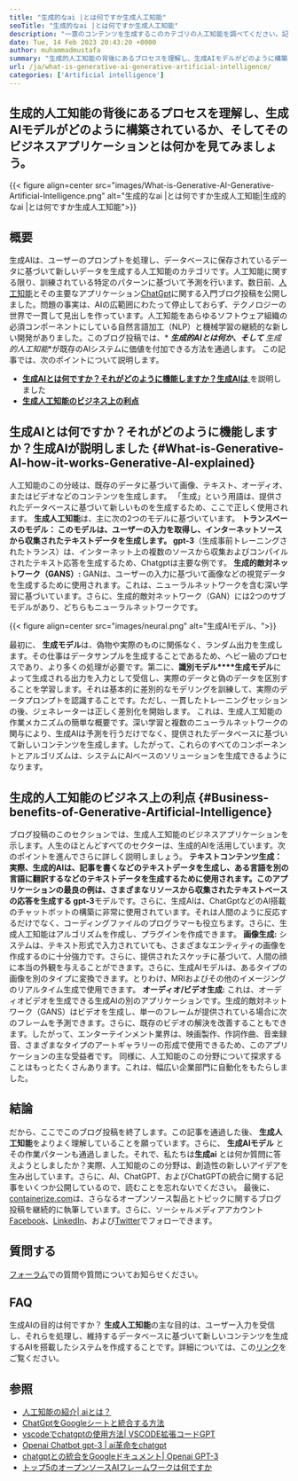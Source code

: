 ```yaml
---
title: "生成的なai |とは何ですか生成人工知能" 
seoTitle: "生成的なai |とは何ですか生成人工知能" 
description: "一意のコンテンツを生成するこのカテゴリの人工知能を調べてください。記事を始めて、答えを取得してみましょう。生成AIとは何ですか？" 
date: Tue, 14 Feb 2023 20:43:20 +0000
author: muhammadmustafa
summary: "生成的人工知能の背後にあるプロセスを理解し、生成AIモデルがどのように構築されているか、そしてそのビジネスアプリケーションとは何かを見てみましょう。" 
url: /ja/what-is-generative-ai-generative-artificial-intelligence/
categories: ['Artificial intelligence']
---
```


## 生成的人工知能の背後にあるプロセスを理解し、生成AIモデルがどのように構築されているか、そしてそのビジネスアプリケーションとは何かを見てみましょう。

{{< figure align=center src="images/What-is-Generative-AI-Generative-Artificial-Intelligence.png" alt="生成的なai |とは何ですか生成人工知能|生成的なai |とは何ですか生成人工知能">}}


## 概要
生成AIは、ユーザーのプロンプトを処理し、データベースに保存されているデータに基づいて新しいデータを生成する人工知能のカテゴリです。人工知能に関する限り、訓練されている特定のパターンに基づいて予測を行います。数日前、[人工知能][1]とその主要なアプリケーション[ChatGpt][2]に関する入門ブログ投稿を公開しました。問題の事実は、AIの広範囲にわたって停止しておらず、テクノロジーの世界で一貫して見出しを作っています。人工知能をあらゆるソフトウェア組織の必須コンポーネントにしている自然言語加工（NLP）と機械学習の継続的な新しい開発がありました。このブログ投稿では、* *****生成的AI**とは何か、そして** 生成的人工知能**が既存のAIシステムに価値を付加できる方法を通過します。
この記事では、次のポイントについて説明します。
* [ **生成AIとは何ですか？それがどのように機能しますか？生成AIは** ][3]を説明しました
* [ **生成人工知能のビジネス上の利点** ][4]

## 生成AIとは何ですか？それがどのように機能しますか？生成AIが説明しました {#What-is-Generative-AI-how-it-works-Generative-AI-explained}

人工知能のこの分岐は、既存のデータに基づいて画像、テキスト、オーディオ、またはビデオなどのコンテンツを生成します。 「生成」という用語は、提供されたデータベースに基づいて新しいものを生成するため、ここで正しく使用されます。
**生成人工知能**は、主に次の2つのモデルに基づいています。
**トランスベースのモデル： **このモデルは、ユーザーの入力を取得し、インターネットソースから収集されたテキストデータを生成します。** gpt-3**（生成事前トレーニングされたトランス）は、インターネット上の複数のソースから収集およびコンパイルされたテキスト応答を生成するため、Chatgptは主要な例です。
**生成的敵対ネットワーク（GANS）:** GANは、ユーザーの入力に基づいて画像などの視覚データを生成するために使用されます。これは、ニューラルネットワークを含む深い学習に基づいています。さらに、生成的敵対ネットワーク（GAN）には2つのサブモデルがあり、どちらもニューラルネットワークです。

{{< figure align=center src="images/neural.png" alt="生成AIモデル、">}}

最初に、 **生成モデル**は、偽物や実際のものに関係なく、ランダム出力を生成します。その仕事はデータサンプルを生成することであるため、ヘビー級のプロセスであり、より多くの処理が必要です。第二に、**識別モデル****生成モデル**によって生成される出力を入力として受信し、実際のデータと偽のデータを区別することを学習します。それは基本的に差別的なモデリングを訓練して、実際のデータプロンプトを認識することです。ただし、一貫したトレーニングセッションの後、ジェネレーターは正しく差別化を開始します。
これは、生成人工知能の作業メカニズムの簡単な概要です。深い学習と複数のニューラルネットワークの関与により、生成AIは予測を行うだけでなく、提供されたデータベースに基づいて新しいコンテンツを生成します。したがって、これらのすべてのコンポーネントとアルゴリズムは、システムにAIベースのソリューションを生成できるようになります。

## 生成的人工知能のビジネス上の利点 {#Business-benefits-of-Generative-Artificial-Intelligence}

ブログ投稿のこのセクションでは、生成人工知能のビジネスアプリケーションを示します。人生のほとんどすべてのセクターは、生成的AIを活用しています。次のポイントを進んでさらに詳しく説明しましょう。
**テキストコンテンツ生成： **実際、**生成的AI**は、記事を書くなどのテキストデータを生成し、ある言語を別の言語に翻訳するなどのテキストデータを生成するために使用されます。このアプリケーションの最良の例は、さまざまなリソースから収集されたテキストベースの応答を生成する** gpt-3**モデルです。さらに、生成AIは、ChatGptなどのAI搭載のチャットボットの構築に非常に使用されています。それは人間のように反応するだけでなく、コーディングファイルのプログラマーも役立ちます。さらに、生成人工知能はアルゴリズムを作成し、プラグインを作成できます。
**画像生成:** システムは、テキスト形式で入力されていても、さまざまなエンティティの画像を作成するのに十分強力です。さらに、提供されたスケッチに基づいて、人間の顔に本当の外観を与えることができます。さらに、生成AIモデルは、あるタイプの画像を別のタイプに変換できます。とりわけ、MRIおよびその他のイメージングのリアルタイム生成で使用できます。
**オーディオ/ビデオ生成:** これは、オーディオビデオを生成できる生成AIの別のアプリケーションです。生成的敵対ネットワーク（GANS）はビデオを生成し、単一のフレームが提供されている場合に次のフレームを予測できます。さらに、既存のビデオの解決を改善することもできます。したがって、エンターテインメント業界は、映画製作、作詞作曲、音楽録音、さまざまなタイプのアートギャラリーの形成で使用できるため、このアプリケーションの主な受益者です。
同様に、人工知能のこの分野について探求することはもっとたくさんあります。これは、幅広い企業部門に自動化をもたらしました。

## 結論
だから、ここでこのブログ投稿を終了します。この記事を通過した後、 **生成人工知能**をよりよく理解していることを願っています。さらに、 **生成AIモデル** とその作業パターンも通過しました。それで、私たちは**生成ai** とは何か質問に答えようとしましたか？実際、人工知能のこの分野は、創造性の新しいアイデアを生み出しています。さらに、AI、ChatGPT、およびChatGPTの統合に関する記事をいくつか公開しているので、読むことを忘れないでください。
最後に、[containerize.com][5]は、さらなるオープンソース製品とトピックに関するブログ投稿を継続的に執筆しています。さらに、ソーシャルメディアアカウント[Facebook][6]、[LinkedIn][7]、および[Twitter][8]でフォローできます。

## 質問する
[フォーラム][9]での質問や質問についてお知らせください。

## FAQ
生成AIの目的は何ですか？
**生成人工知能**の主な目的は、ユーザー入力を受信し、それらを処理し、維持するデータベースに基づいて新しいコンテンツを生成するAIを搭載したシステムを作成することです。詳細については、この[リンク][3]をご覧ください。

## 参照
  * [人工知能の紹介| aiとは？][1]
  * [ChatGptをGoogleシートと統合する方法][10]
  * [vscodeでchatgptの使用方法| VSCODE拡張コードGPT][11]
  * [Openai Chatbot gpt-3 | ai革命をchatgpt][2]
  * [chatgptとの統合をGoogleドキュメント| Openai GPT-3][12]
  * [トップ5のオープンソースAIフレームワークは何ですか][13]



[1]: https://blog.containerize.com/artificial-intelligence/an-introduction-to-artificial-intelligence-what-is-ai/
[2]: https://blog.containerize.com/artificial-intelligence/what-is-openai-chatbot-gpt-3-chatgpt-an-ai-revolution/
[3]: #What-is-Generative-AI-how-it-works-Generative-AI-explained
[4]: #Business-benefits-of-Generative-Artificial-Intelligence
[5]: https://www.containerize.com/
[6]: https://web.facebook.com/containerize
[7]: https://www.linkedin.com/company/containerize/
[8]: https://twitter.com/containerize_co
[9]: https://forum.containerize.com/
[10]: https://blog.containerize.com/artificial-intelligence/integrate-chatgpt-with-google-sheets/
[11]: https://blog.containerize.com/artificial-intelligence/how-to-use-chatgpt-in-vscode-the-vscode-extension-codegpt/
[12]: https://blog.containerize.com/artificial-intelligence/google-docs-integration-with-chatgpt/
[13]: https://blog.containerize.com/artificial-intelligence/top-5-open-source-ai-frameworks/
